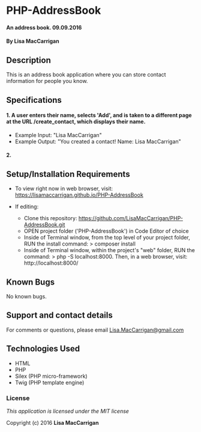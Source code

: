 # PHP-AddressBook

#### An address book. 09.09.2016

#### By **Lisa MacCarrigan**

## Description

This is an address book application where you can store contact information for people you know.

## Specifications

#### 1. A user enters their name, selects 'Add', and is taken to a different page at the URL /create_contact, which displays their name.

* Example Input: "Lisa MacCarrigan"
* Example Output: "You created a contact!
                   Name: Lisa MacCarrigan"

#### 2.

## Setup/Installation Requirements

* To view right now in web browser, visit: https://lisamaccarrigan.github.io/PHP-AddressBook

* If editing:
    + Clone this repository: https://github.com/LisaMacCarrigan/PHP-AddressBook.git
    + OPEN project folder ('PHP-AddressBook') in Code Editor of choice
    + Inside of Terminal window, from the top level of your project folder, RUN the install command: > composer install
    + Inside of Terminal window, within the project's "web" folder, RUN the command: > php -S localhost:8000. Then, in a web browser, visit: http://localhost:8000/

## Known Bugs

No known bugs.

## Support and contact details

For comments or questions, please email Lisa.MacCarrigan@gmail.com

## Technologies Used

* HTML
* PHP
* Silex (PHP micro-framework)
* Twig (PHP template engine)
<!-- * CSS
* Bootstrap version 3.3.7. -->

### License

*This application is licensed under the MIT license*

Copyright (c) 2016 **Lisa MacCarrigan**
